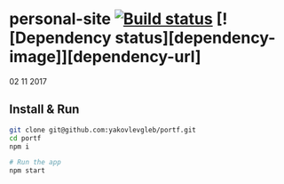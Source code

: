 # personal-site [![Build status][travis-image]][travis-url] [![Dependency status][dependency-image]][dependency-url]
02 11 2017

## Install & Run
```bash
git clone git@github.com:yakovlevgleb/portf.git
cd portf
npm i

# Run the app
npm start
```

[travis-image]: https://travis-ci.org/yakovlevgleb/portf.svg?branch=master
[travis-url]: https://travis-ci.org/yakovlevgleb/portf

[devDependencies-image]: https://david-dm.org/yakovlevgleb/portf/dev-status.svg
[devDependencies-url]: https://david-dm.org/yakovlevgleb/portf?type=dev
